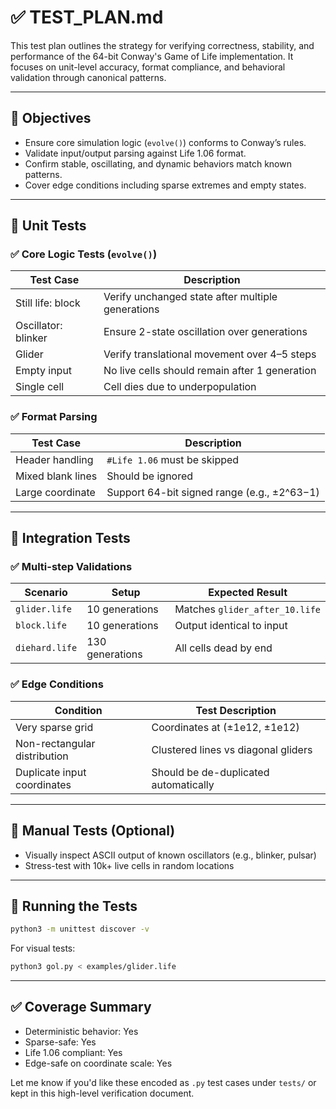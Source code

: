 # ✅ TEST\_PLAN.md

This test plan outlines the strategy for verifying correctness, stability, and performance of the 64-bit Conway's Game of Life implementation. It focuses on unit-level accuracy, format compliance, and behavioral validation through canonical patterns.

---

## 🎯 Objectives

* Ensure core simulation logic (`evolve()`) conforms to Conway’s rules.
* Validate input/output parsing against Life 1.06 format.
* Confirm stable, oscillating, and dynamic behaviors match known patterns.
* Cover edge conditions including sparse extremes and empty states.

---

## 🔬 Unit Tests

### ✅ Core Logic Tests (`evolve()`)

| Test Case           | Description                                       |
| ------------------- | ------------------------------------------------- |
| Still life: block   | Verify unchanged state after multiple generations |
| Oscillator: blinker | Ensure 2-state oscillation over generations       |
| Glider              | Verify translational movement over 4–5 steps      |
| Empty input         | No live cells should remain after 1 generation    |
| Single cell         | Cell dies due to underpopulation                  |

### ✅ Format Parsing

| Test Case         | Description                                 |
| ----------------- | ------------------------------------------- |
| Header handling   | `#Life 1.06` must be skipped                |
| Mixed blank lines | Should be ignored                           |
| Large coordinate  | Support 64-bit signed range (e.g., ±2^63−1) |

---

## 🧪 Integration Tests

### ✅ Multi-step Validations

| Scenario       | Setup           | Expected Result                |
| -------------- | --------------- | ------------------------------ |
| `glider.life`  | 10 generations  | Matches `glider_after_10.life` |
| `block.life`   | 10 generations  | Output identical to input      |
| `diehard.life` | 130 generations | All cells dead by end          |

### ✅ Edge Conditions

| Condition                    | Test Description                      |
| ---------------------------- | ------------------------------------- |
| Very sparse grid             | Coordinates at (±1e12, ±1e12)         |
| Non-rectangular distribution | Clustered lines vs diagonal gliders   |
| Duplicate input coordinates  | Should be de-duplicated automatically |

---

## 🧪 Manual Tests (Optional)

* Visually inspect ASCII output of known oscillators (e.g., blinker, pulsar)
* Stress-test with 10k+ live cells in random locations

---

## 🧰 Running the Tests

```bash
python3 -m unittest discover -v
```

For visual tests:

```bash
python3 gol.py < examples/glider.life
```

---

## ✅ Coverage Summary

* Deterministic behavior: Yes
* Sparse-safe: Yes
* Life 1.06 compliant: Yes
* Edge-safe on coordinate scale: Yes

Let me know if you'd like these encoded as `.py` test cases under `tests/` or kept in this high-level verification document.
